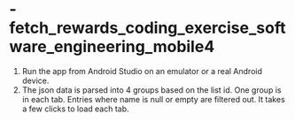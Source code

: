 # -fetch_rewards_coding_exercise_software_engineering_mobile4

1. Run the app from Android Studio on an emulator or a real Android device.
2. The json data is parsed into 4 groups based on the list id. One group is in each tab. Entries where name is null or empty are filtered out. It takes a few clicks to load each tab.
